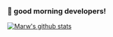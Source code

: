 ### 🐸 good morning developers!

[![Marw's github stats](https://github-readme-stats.vercel.app/api?username=marwinburesch&theme=dark)](https://github.com/anuraghazra/github-readme-stats)

<!--
**marwinburesch/marwinburesch** is a ✨ _special_ ✨ repository because its `README.md` (this file) appears on your GitHub profile.

Here are some ideas to get you started:

- 🔭 I’m currently working on ...
- 🌱 I’m currently learning ...
- 👯 I’m looking to collaborate on ...
- 🤔 I’m looking for help with ...
- 💬 Ask me about ...
- 📫 How to reach me: ...
- 😄 Pronouns: ...
- ⚡ Fun fact: ...
-->
